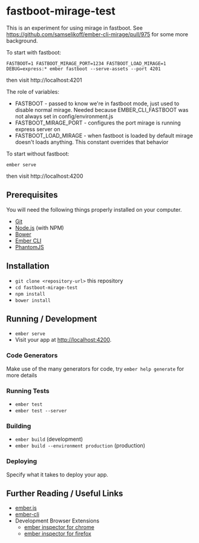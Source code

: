 # fastboot-mirage-test

This is an experiment for using mirage in fastboot. See https://github.com/samselikoff/ember-cli-mirage/pull/975 for some more background.

To start with fastboot:
```
FASTBOOT=1 FASTBOOT_MIRAGE_PORT=1234 FASTBOOT_LOAD_MIRAGE=1 DEBUG=express:* ember fastboot --serve-assets --port 4201
```
then visit http://localhost:4201


The role of variables:
   * FASTBOOT - passed to know we're in fastboot mode, just used to disable normal mirage. Needed because EMBER_CLI_FASTBOOT was not always set in config/environment.js
   * FASTBOOT_MIRAGE_PORT - configures the port mirage is running express server on
   * FASTBOOT_LOAD_MIRAGE - when fastboot is loaded by default mirage doesn't loads anything. This constant overrides that behavior

To start without fastboot:
```
ember serve
```

then visit http://localhost:4200

## Prerequisites

You will need the following things properly installed on your computer.

* [Git](https://git-scm.com/)
* [Node.js](https://nodejs.org/) (with NPM)
* [Bower](https://bower.io/)
* [Ember CLI](https://ember-cli.com/)
* [PhantomJS](http://phantomjs.org/)

## Installation

* `git clone <repository-url>` this repository
* `cd fastboot-mirage-test`
* `npm install`
* `bower install`

## Running / Development

* `ember serve`
* Visit your app at [http://localhost:4200](http://localhost:4200).

### Code Generators

Make use of the many generators for code, try `ember help generate` for more details

### Running Tests

* `ember test`
* `ember test --server`

### Building

* `ember build` (development)
* `ember build --environment production` (production)

### Deploying

Specify what it takes to deploy your app.

## Further Reading / Useful Links

* [ember.js](http://emberjs.com/)
* [ember-cli](https://ember-cli.com/)
* Development Browser Extensions
  * [ember inspector for chrome](https://chrome.google.com/webstore/detail/ember-inspector/bmdblncegkenkacieihfhpjfppoconhi)
  * [ember inspector for firefox](https://addons.mozilla.org/en-US/firefox/addon/ember-inspector/)
